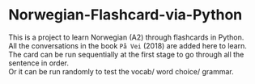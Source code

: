 # Norwegian-Flashcard-via-Python

This is a project to learn Norwegian (A2) through flashcards in Python. <br>
All the conversations in the book `På Vei` (2018) are added here to learn. <br>
The card can be run sequentially at the first stage to go through all the sentence in order. <br>
Or it can be run randomly to test the vocab/ word choice/ grammar.  <br>
